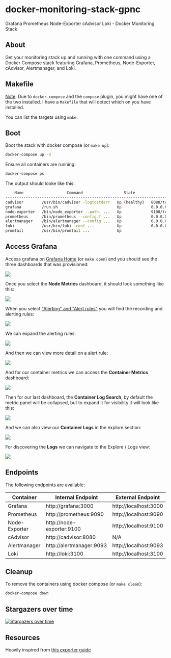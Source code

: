 # docker-monitoring-stack-gpnc
Grafana Prometheus Node-Exporter cAdvisor Loki - Docker Monitoring Stack

## About

Get your monitoring stack up and running with one command using a Docker Compose stack featuring Grafana, Prometheus, Node-Exporter, cAdvisor, Alertmanager, and Loki.

## Makefile

[Note](https://docs.docker.com/compose/install/linux/): Due to `docker-compose` and the `compose` plugin, you might have one of the two installed. I have a `Makefile` that will detect which on you have installed.

You can list the targets using `make`.

## Boot

Boot the stack with docker compose (or `make up`):

```bash
docker-compose up -d
```

Ensure all containers are running:

```bash
docker-compose ps
```

The output should looke like this:

```bash
    Name                   Command                  State               Ports         
--------------------------------------------------------------------------------------
cadvisor        /usr/bin/cadvisor -logtostderr   Up (healthy)   8080/tcp              
grafana         /run.sh                          Up             0.0.0.0:3000->3000/tcp
node-exporter   /bin/node_exporter --path. ...   Up             9100/tcp              
prometheus      /bin/prometheus --config.f ...   Up             0.0.0.0:9090->9090/tcp
alertmanager    /bin/alertmanager --config ...   Up             0.0.0.0:9093->9093/tcp
loki            /usr/bin/loki -conf ...          Up             0.0.0.0:3100->3100/tcp
promtail        /usr/bin/promtail ...            Up
```

## Access Grafana

Access grafana on [Grafana Home](http://localhost:3000/?orgId=1) (or `make open`) and you should see the three dashboards that was provisioned:

![](./assets/grafana-home.png)

Once you select the **Node Metrics** dashboard, it should look something like this:

![](./assets/grafana-dashboard.png)

When you select ["Alerting" and "Alert rules"](http://localhost:3000/alerting/list) you will find the recording and alerting rules:

![](./assets/grafana-alerting-home.png)

We can expand the alerting rules:

![](./assets/grafana-alerting-rules.png)

And then we can view more detail on a alert rule:

![](./assets/grafana-alerting-detail.png)

And for our container metrics we can access the **Container Metrics** dashboard:

![](./assets/grafana-container-metrics.png)

Then for our last dashboard, the **Container Log Search**, by default the metric panel will be collapsed, but to expand it for visibility it will look like this:

![](./assets/grafana-logs-search-dashboard.png)

And we can also view our **Container Logs** in the explore section:

![](./assets/grafana-logs-view.png)

For discovering the **Logs** we can navigate to the Explore / Logs view:

![](./assets/grafana-explore-logs.png)

## Endpoints

The following endpoints are available:

| Container      | Internal Endpoint         | External Endpoint     |
| -------------- | ------------------------- |---------------------- |
| Grafana        | http://grafana:3000       | http://localhost:3000 |
| Prometheus     | http://prometheus:9090    | http://localhost:9090 |
| Node-Exporter  | http://node-exporter:9100 | http://localhost:9100 |
| cAdvisor       | http://cadvisor:8080      | N/A                   |
| Alertmanager   | http://alertmanager:9093  | http://localhost:9093 |
| Loki           | http://loki:3100          | http://localhost:3100 |

## Cleanup

To remove the containers using docker compose (or `make clean`):

```bash
docker-compose down
```

## Stargazers over time

[![Stargazers over time](https://starchart.cc/ruanbekker/docker-monitoring-stack-gpnc.svg)](https://starchart.cc/ruanbekker/docker-monitoring-stack-gpnc)

## Resources

Heavily inspired from [this exporter guide](https://grafana.com/oss/prometheus/exporters/node-exporter/)
